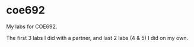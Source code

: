 # coe692
My labs for COE692. 


The first 3 labs I did with a partner, and last 2 labs (4 & 5) I did on my own. 
